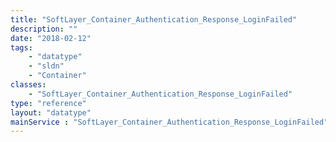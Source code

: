 ```yaml
---
title: "SoftLayer_Container_Authentication_Response_LoginFailed"
description: ""
date: "2018-02-12"
tags:
    - "datatype"
    - "sldn"
    - "Container"
classes:
    - "SoftLayer_Container_Authentication_Response_LoginFailed"
type: "reference"
layout: "datatype"
mainService : "SoftLayer_Container_Authentication_Response_LoginFailed"
---
```

